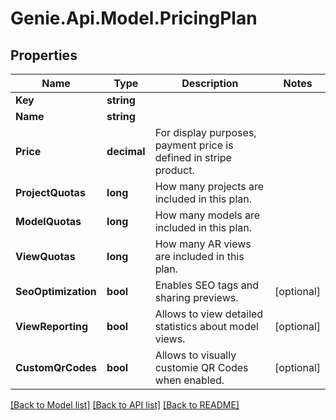 # Genie.Api.Model.PricingPlan

## Properties

Name | Type | Description | Notes
------------ | ------------- | ------------- | -------------
**Key** | **string** |  | 
**Name** | **string** |  | 
**Price** | **decimal** | For display purposes, payment price is defined in stripe product. | 
**ProjectQuotas** | **long** | How many projects are included in this plan. | 
**ModelQuotas** | **long** | How many models are included in this plan. | 
**ViewQuotas** | **long** | How many AR views are included in this plan. | 
**SeoOptimization** | **bool** | Enables SEO tags and sharing previews. | [optional] 
**ViewReporting** | **bool** | Allows to view detailed statistics about model views. | [optional] 
**CustomQrCodes** | **bool** | Allows to visually customie QR Codes when enabled. | [optional] 

[[Back to Model list]](../README.md#documentation-for-models) [[Back to API list]](../README.md#documentation-for-api-endpoints) [[Back to README]](../README.md)

